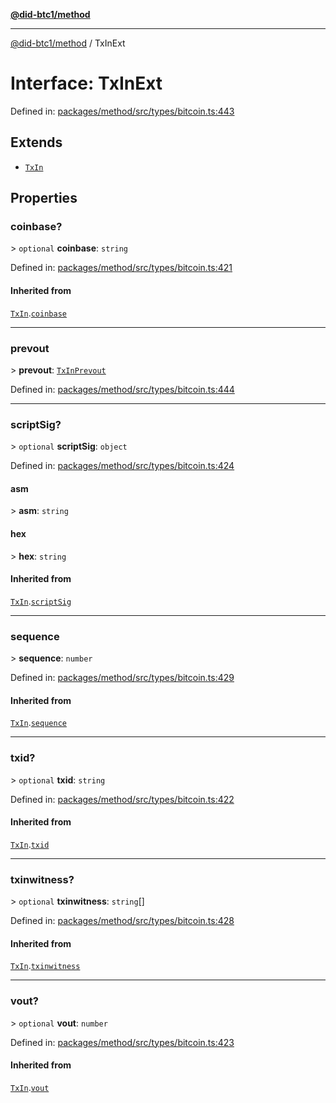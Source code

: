 [**@did-btc1/method**](../README.md)

***

[@did-btc1/method](../globals.md) / TxInExt

# Interface: TxInExt

Defined in: [packages/method/src/types/bitcoin.ts:443](https://github.com/dcdpr/did-btc1-js/blob/4ab6f9915d95beed9bc633644c9db1539395f512/packages/method/src/types/bitcoin.ts#L443)

## Extends

- [`TxIn`](../type-aliases/TxIn.md)

## Properties

### coinbase?

&gt; `optional` **coinbase**: `string`

Defined in: [packages/method/src/types/bitcoin.ts:421](https://github.com/dcdpr/did-btc1-js/blob/4ab6f9915d95beed9bc633644c9db1539395f512/packages/method/src/types/bitcoin.ts#L421)

#### Inherited from

[`TxIn`](../type-aliases/TxIn.md).[`coinbase`](../type-aliases/TxIn.md#coinbase)

***

### prevout

&gt; **prevout**: [`TxInPrevout`](../type-aliases/TxInPrevout.md)

Defined in: [packages/method/src/types/bitcoin.ts:444](https://github.com/dcdpr/did-btc1-js/blob/4ab6f9915d95beed9bc633644c9db1539395f512/packages/method/src/types/bitcoin.ts#L444)

***

### scriptSig?

&gt; `optional` **scriptSig**: `object`

Defined in: [packages/method/src/types/bitcoin.ts:424](https://github.com/dcdpr/did-btc1-js/blob/4ab6f9915d95beed9bc633644c9db1539395f512/packages/method/src/types/bitcoin.ts#L424)

#### asm

&gt; **asm**: `string`

#### hex

&gt; **hex**: `string`

#### Inherited from

[`TxIn`](../type-aliases/TxIn.md).[`scriptSig`](../type-aliases/TxIn.md#scriptsig)

***

### sequence

&gt; **sequence**: `number`

Defined in: [packages/method/src/types/bitcoin.ts:429](https://github.com/dcdpr/did-btc1-js/blob/4ab6f9915d95beed9bc633644c9db1539395f512/packages/method/src/types/bitcoin.ts#L429)

#### Inherited from

[`TxIn`](../type-aliases/TxIn.md).[`sequence`](../type-aliases/TxIn.md#sequence)

***

### txid?

&gt; `optional` **txid**: `string`

Defined in: [packages/method/src/types/bitcoin.ts:422](https://github.com/dcdpr/did-btc1-js/blob/4ab6f9915d95beed9bc633644c9db1539395f512/packages/method/src/types/bitcoin.ts#L422)

#### Inherited from

[`TxIn`](../type-aliases/TxIn.md).[`txid`](../type-aliases/TxIn.md#txid)

***

### txinwitness?

&gt; `optional` **txinwitness**: `string`[]

Defined in: [packages/method/src/types/bitcoin.ts:428](https://github.com/dcdpr/did-btc1-js/blob/4ab6f9915d95beed9bc633644c9db1539395f512/packages/method/src/types/bitcoin.ts#L428)

#### Inherited from

[`TxIn`](../type-aliases/TxIn.md).[`txinwitness`](../type-aliases/TxIn.md#txinwitness)

***

### vout?

&gt; `optional` **vout**: `number`

Defined in: [packages/method/src/types/bitcoin.ts:423](https://github.com/dcdpr/did-btc1-js/blob/4ab6f9915d95beed9bc633644c9db1539395f512/packages/method/src/types/bitcoin.ts#L423)

#### Inherited from

[`TxIn`](../type-aliases/TxIn.md).[`vout`](../type-aliases/TxIn.md#vout)
